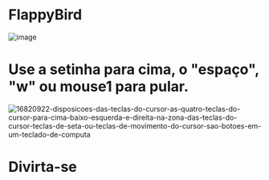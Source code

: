 # FlappyBird
![image](https://github.com/user-attachments/assets/e53e3968-68e2-43bf-a274-34192c29bb55)
# Use a setinha para cima, o "espaço", "w" ou mouse1 para pular.
![16820922-disposicoes-das-teclas-do-cursor-as-quatro-teclas-do-cursor-para-cima-baixo-esquerda-e-direita-na-zona-das-teclas-do-cursor-teclas-de-seta-ou-teclas-de-movimento-do-cursor-sao-botoes-em-um-teclado-de-computa](https://github.com/user-attachments/assets/9abd0d12-5c12-4f24-b091-bf34c2af299c)
# Divirta-se
